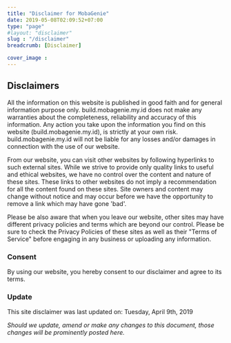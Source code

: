 ```yaml
---
title: "Disclaimer for MobaGenie"
date: 2019-05-08T02:09:52+07:00
type: "page"
#layout: "disclaimer"
slug : "/disclaimer"
breadcrumb: [Disclaimer]

cover_image : 
---
```


<h2>Disclaimers</h2>

All the information on this website is published in good faith and for general information purpose only. build.mobagenie.my.id does not make any warranties about the completeness, reliability and accuracy of this information. Any action you take upon the information you find on this website (build.mobagenie.my.id), is strictly at your own risk. build.mobagenie.my.id will not be liable for any losses and/or damages in connection with the use of our website.

From our website, you can visit other websites by following hyperlinks to such external sites. While we strive to provide only quality links to useful and ethical websites, we have no control over the content and nature of these sites. These links to other websites do not imply a recommendation for all the content found on these sites. Site owners and content may change without notice and may occur before we have the opportunity to remove a link which may have gone 'bad'.

Please be also aware that when you leave our website, other sites may have different privacy policies and terms which are beyond our control. Please be sure to check the Privacy Policies of these sites as well as their "Terms of Service" before engaging in any business or uploading any information.


<h3>Consent</h3>

By using our website, you hereby consent to our disclaimer and agree to its terms.

<h3>Update</h3>
This site disclaimer was last updated on: Tuesday, April 9th, 2019

<em>Should we update, amend or make any changes to this document, those changes will be prominently posted here.</em>